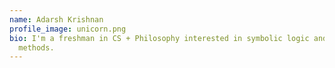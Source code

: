 ```yaml
---
name: Adarsh Krishnan
profile_image: unicorn.png
bio: I'm a freshman in CS + Philosophy interested in symbolic logic and formal
  methods.
---
```

